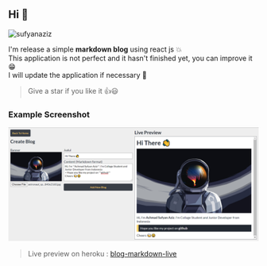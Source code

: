 ## Hi 👋

<img alt="sufyanaziz" src="https://img.shields.io/static/v1?label=Status&message=UP&color=lightgreen" />

I'm release a simple **markdown blog** using react js 💥<br/>
This application is not perfect and it hasn't finished yet, you can improve it 😁 <br/>
I will update the application if necessary 💩 <br/>

> Give a star if you like it 👍😃 <br/>

### Example Screenshot

<img alt="preview" src="https://github.com/sufyanaziz/blog-markdown-live/blob/master/src/image/ss_1.png?raw=true" />

> Live preview on heroku : [blog-markdown-live](https://blog-markdown-live.herokuapp.com/)

